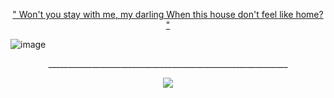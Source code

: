 <p align="center"> <ins> " Won't you stay with me, my darling
When this house don't feel like home? " </ins> </p>

![image](https://file.garden/Z5XfcGXMBSWGuItV/IMG_2858.jpeg)





<p align="center"> ____________________________________________________________ </p>


<div align="center">

  ![](https://komarev.com/ghpvc/?username=CloverLegacy&label=Bunnies&color=615F85&style=flat) 

<div align="center">

<!--
**CloverLegacy/CloverLegacy** is a ✨ _special_ ✨ repository because its `README.md` (this file) appears on your GitHub profile.

Here are some ideas to get you started:

- 🔭 I’m currently working on ...
- 🌱 I’m currently learning ...
- 👯 I’m looking to collaborate on ...
- 🤔 I’m looking for help with ...
- 💬 Ask me about ...
- 📫 How to reach me: ...
- 😄 Pronouns: ...
- ⚡ Fun fact: ...
-->
